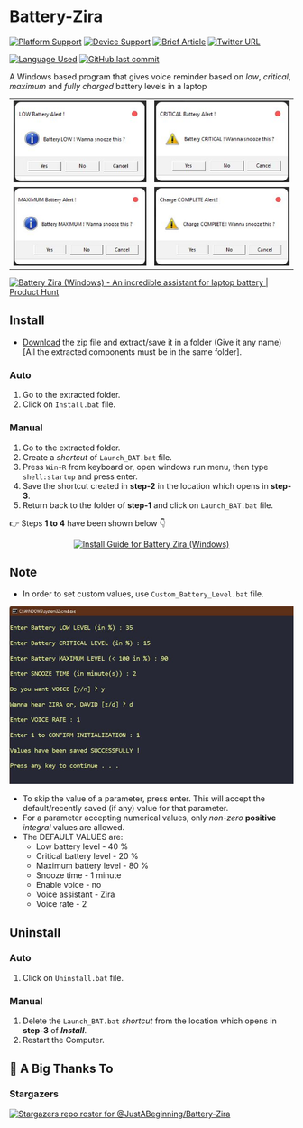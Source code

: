 # Battery-Zira

<p align=left>
 <a href="https://github.com/JustABeginning/Battery-Zira#JAB"><img src="https://img.shields.io/badge/platform-windows-blue" alt="Platform Support"></a>
 <a href="https://github.com/JustABeginning/Battery-Zira#JAB"><img src="https://img.shields.io/badge/device-laptop-orange" alt="Device Support"></a>
 <a href="https://dev.to/justabeginning/battery-zira-windows-8m0"><img src="https://img.shields.io/badge/article-dev.to-brightgreen" alt="Brief Article"></a>
 <a href="https://twitter.com/UnusualCoderJAB/status/1427815284648251398"><img src="https://img.shields.io/twitter/url?style=social&url=https%3A%2F%2Ftwitter.com%2FUnusualCoderJAB" alt="Twitter URL"></a>
</p>

<p align=left>
 <a href="https://github.com/JustABeginning/Battery-Zira#JAB"><img src="https://img.shields.io/badge/language-Batch%20Script%2C%20VBScript-green" alt="Language Used"></a>
 <a href="https://github.com/JustABeginning/Battery-Zira#JAB"><img alt="GitHub last commit" src="https://img.shields.io/github/last-commit/JustABeginning/Battery-Zira"></a>
</p>

A Windows based program that gives voice reminder based on *low*, *critical*, *maximum* and *fully charged* battery levels in a laptop

<table align=center>
 <tr align=center valign=middle>
  <td><a href="https://github.com/JustABeginning/Battery-Zira#JAB"><img src="Images/Battery_Low_Notify.jpg" alt="Battery Low Notification"></a></td>
  <td><a href="https://github.com/JustABeginning/Battery-Zira#JAB"><img src="Images/Battery_Critical_Notify.jpg" alt="Battery Critical Notification"></a></td>
 <tr>
 <tr align=center valign=middle>
  <td><a href="https://github.com/JustABeginning/Battery-Zira#JAB"><img src="Images/Battery_Max_Notify.jpg" alt="Battery Maximum Notification"></a></td>
  <td><a href="https://github.com/JustABeginning/Battery-Zira#JAB"><img src="Images/Battery_Full_Notify.jpg" alt="Battery Full Notification"></td>
 <tr>
</table>

<p align=left>
 <a href="https://www.producthunt.com/posts/battery-zira-windows?utm_source=badge-review&utm_medium=badge&utm_souce=badge-battery-zira-windows#discussion-body" target="_blank"><img src="https://api.producthunt.com/widgets/embed-image/v1/review.svg?post_id=309402&theme=light" alt="Battery Zira (Windows) - An incredible assistant for laptop battery | Product Hunt" style="width: 250px; height: 54px;" width="250" height="54" /></a>
</p>

## Install

+ [Download](https://github.com/JustABeginning/Battery-Zira/releases) the zip file and extract/save it in a folder (Give it any name) [All the extracted components must be in the same folder].

### Auto

1. Go to the extracted folder.
1. Click on `Install.bat` file.

### Manual

1. Go to the extracted folder.
1. Create a *shortcut* of `Launch_BAT.bat` file.
1. Press `Win+R` from keyboard or, open windows run menu, then type `shell:startup` and press enter.
1. Save the shortcut created in **step-2** in the location which opens in **step-3**.
1. Return back to the folder of **step-1** and click on `Launch_BAT.bat` file.

:point_right: Steps **1 to 4** have been shown below :point_down:

<p align=center>
 <a href="https://github.com/JustABeginning/Battery-Zira#JAB">
  <img src="Images/Install_Zira.gif" alt="Install Guide for Battery Zira (Windows)">
 </a>
</p>

## Note

+ In order to set custom values, use `Custom_Battery_Level.bat` file.

<p align=center>
 <a href="https://github.com/JustABeginning/Battery-Zira#JAB"><img src="Images/Custom_Value.jpg" alt="Set Custom Values"></a>
</p>

+ To skip the value of a parameter, press enter. This will accept the default/recently saved (if any) value for that parameter.
+ For a parameter accepting numerical values, only *non-zero* **positive** *integral* values are allowed.
+ The DEFAULT VALUES are:
  + Low battery level - 40 %
  + Critical battery level - 20 %
  + Maximum battery level - 80 %
  + Snooze time - 1 minute
  + Enable voice - no
  + Voice assistant - Zira
  + Voice rate - 2

## Uninstall

### Auto

1. Click on `Uninstall.bat` file.

### Manual

1. Delete the `Launch_BAT.bat` *shortcut* from the location which opens in **step-3** of ***Install***.
1. Restart the Computer.

## :clap: A Big Thanks To

### Stargazers

[![Stargazers repo roster for @JustABeginning/Battery-Zira](https://reporoster.com/stars/JustABeginning/Battery-Zira)](https://github.com/JustABeginning/Battery-Zira/stargazers)
